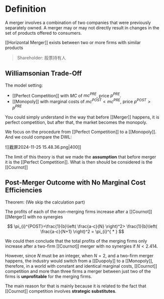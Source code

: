 # Definition

A merger involves a combination of two companies that were previously separately owned. A merger may or may not directly result in changes in the set of products offered to consumers.

[[Horizontal Merger]] exists between two or more firms with similar products

> Shareholder: 股票持有人

## Williamsonian Trade-Off

The model setting:

- [[Perfect Competition]] with $MC$ of $mc^{PRE}$, price $p^{PRE}$.
- [[Monopoly]] with marginal costs of $mc^{POST}<mc^{PRE}$, price $p^{POST}>p^{PRE}$

You could simply understand in the way that before [[Merger]] happens, it is perfect competition, but after that, the market becomes the monopoly.

We focus on the procedure from [[Perfect Competition]] to a [[Monopoly]]. And we could compare the DWL:

![[截屏2024-11-25 15.48.36.png|400]]

The limit of this theory is that we made the **assumption** that before merger it is the [[Perfect Competition]]. What is then should be considered is the [[Cournot]]

## Post-Merger Outcome with No Marginal Cost Efficiencies

Theorem: (We skip the calculation part)

The profits of each of the non-merging firms increase after a [[Cournot]] [[Merger]] with no synergies

$$
\pi_{i}^{POST}=\frac{1}{b}\left( \frac{a-c}{N} \right)^2> \frac{1}{b}\left( \frac{a-c}{N+1} \right)^2 = \pi_{i}^{ * }
$$

We could then conclude that the total profits of the merging firms only increase after a two-firm [[Cournot]] merger with no synergies if $N<2.414$.

However, since $N$ must be an integer, when $N=2$, and a two-firm merger happens, the industry would switch from a [[Duopoly]] to a [[Monopoly]], therefore, in a world with constant and identical marginal costs, [[Cournot]] competition and more than three firms a merger between just two of the firms is **unprofitable** for the merging firms.

The main reason for that is mainly because it is related to the fact that [[Cournot]] competition involves **strategic substitutes**.